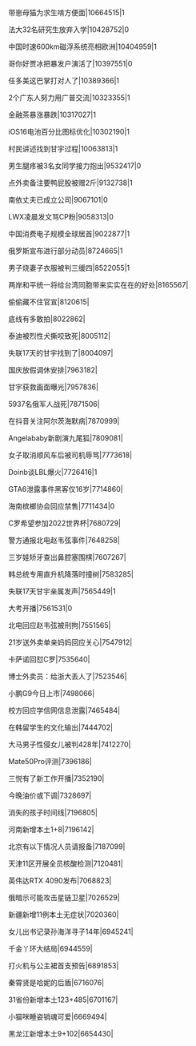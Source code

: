 带崽母猫为求生啃方便面|10664515|1

法大32名研究生放弃入学|10428752|0

中国时速600km磁浮系统亮相欧洲|10404959|1

哥你好贾冰把暴发户演活了|10397551|0

任多美这巴掌打对人了|10389366|1

2个广东人努力用广普交流|10323355|1

金融茶暴涨暴跌|10317027|1

iOS16电池百分比图标优化|10302190|1

村民讲述找到甘宇过程|10063813|1

男生腿疼被3名女同学接力抱出|9532417|0

点外卖备注要鸭屁股被赠2斤|9132738|1

南依丈夫已成立公司|9067101|0

LWX凌晨发文骂CP粉|9058313|0

中国消费电子规模全球居首|9022877|1

俄罗斯宣布进行部分动员|8724665|1

男子烧妻子衣服被判三缓四|8522055|1

两岸和平统一将给台湾同胞带来实实在在的好处|8165567|

偷偷藏不住官宣|8120615|

底线有多敢拍|8022862|

泰迪被烈性犬撕咬致死|8005112|

失联17天的甘宇找到了|8004097|

国庆放假调休安排|7963182|

甘宇获救画面曝光|7957836|

5937名俄军人战死|7871506|

在抖音关注阿尔茨海默病|7870999|

Angelababy新剧演九尾狐|7809081|

女子取消顺风车后被司机辱骂|7773618|

Doinb谈LBL爆火|7726416|1

GTA6泄露事件黑客仅16岁|7714860|

海南槟榔协会回应禁售|7711434|0

C罗希望参加2022世界杯|7680729|

警方通报北电赵韦弦事件|7648258|

三岁娃矫牙查出鼻腔塞围棋|7607267|

韩总统专用直升机降落时撞树|7583285|

失联17天甘宇亲属发声|7565449|1

大考开播|7561531|0

北电回应赵韦弦被刑拘|7551565|

21岁送外卖单亲妈妈回应关心|7547912|

卡萨诺回怼C罗|7535640|

博士外卖员：给浙大丢人了|7523546|

小鹏G9今日上市|7498066|

校方回应学信网信息泄露|7465484|

在韩留学生的文化输出|7444702|

大马男子性侵女儿被判428年|7412270|

Mate50Pro评测|7396186|

三悦有了新工作开播|7352190|

今晚油价或下调|7328697|

消失的孩子时间线|7196805|

河南新增本土1+8|7196142|

北京有以下情况人员请报备|7187099|

天津11区开展全员核酸检测|7120481|

英伟达RTX 4090发布|7068823|

俄暗示可能攻击星链卫星|7026529|

新疆新增11例本土无症状|7020360|

女儿出书记录孙海洋寻子14年|6945241|

千金丫环大结局|6944559|

打火机与公主裙首支预告|6891853|

秦霄贤是哈妮的后盾|6716076|

31省份新增本土123+485|6701167|

小猫咪睡姿销魂可爱|6669494|

黑龙江新增本土9+102|6654430|

